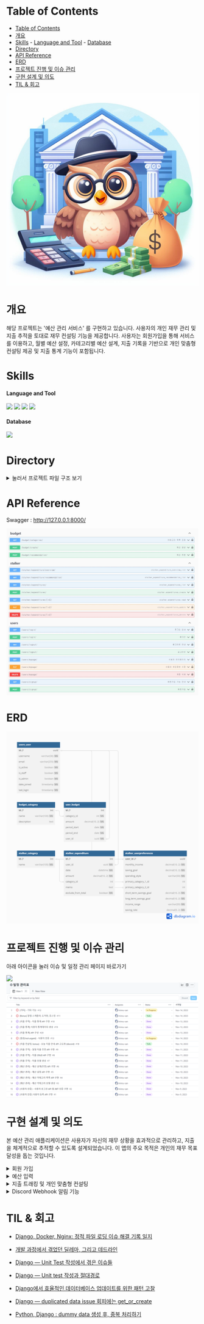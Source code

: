 # Table of Contents
- [Table of Contents](#table-of-contents)
- [개요](#개요)
- [Skills](#skills)
      - [Language and Tool](#language-and-tool)
      - [Database](#database)
- [Directory](#directory)
- [API Reference](#api-reference)
- [ERD](#erd)
- [프로젝트 진행 및 이슈 관리](#프로젝트-진행-및-이슈-관리)
- [구현 설계 및 의도](#구현-설계-및-의도)
- [TIL \& 회고](#til--회고)

![head-image](assets/images/head-image.jpg)


# 개요
해당 프로젝트는 '예산 관리 서비스' 를 구현하고 있습니다. 사용자의 개인 재무 관리 및 지출 추적을 토대로 재무 컨설팅 기능을 제공합니다. 사용자는 회원가입을 통해 서비스를 이용하고, 월별 예산 설정, 카테고리별 예산 설계, 지출 기록을 기반으로 개인 맞춤형 컨설팅 제공 및 지출 통계 기능이 포함됩니다.

# Skills
#### Language and Tool

<img src="https://img.shields.io/badge/django-092E20?style=for-the-badge&logo=django&logoColor=white">
<img src="https://img.shields.io/badge/python-3776AB?style=for-the-badge&logo=python&logoColor=white">
<img src="https://img.shields.io/badge/swagger-85EA2D?style=for-the-badge&logo=swagger&logoColor=white">
<img src="https://img.shields.io/badge/jwt-000000?style=for-the-badge&logo=jwt&logoColor=white">

#### Database

<img src="https://img.shields.io/badge/postgresql-4169E1?style=for-the-badge&logo=postgresql&logoColor=white">

# Directory
<details>
<summary>눌러서 프로젝트 파일 구조 보기</summary>
<pre>
budget-mgt-service
├─ .gitignore
├─ assets
│  └─ images
│     ├─ moneydb.png
│     ├─ moneydb_erd.png
│     └─ swagger.png
├─ budget
│  ├─ admin.py
│  ├─ apps.py
│  ├─ migrations
│  │  ├─ 0001_initial.py
│  │  ├─ 0002_alter_budgetcategory_name.py
│  │  └─ __init__.py
│  ├─ models.py
│  ├─ serializers.py
│  ├─ tests.py
│  ├─ urls.py
│  ├─ views.py
│  └─ __init__.py
├─ core
│  ├─ asgi.py
│  ├─ settings.py
│  ├─ urls.py
│  ├─ wsgi.py
│  └─ __init__.py
├─ dummy.py
├─ LICENSE
├─ manage.py
├─ README.md
├─ requirements.txt
├─ stalker
│  ├─ admin.py
│  ├─ apps.py
│  ├─ migrations
│  │  ├─ 0001_initial.py
│  │  ├─ 0002_userpreferences_income_range_and_more.py
│  │  └─ __init__.py
│  ├─ models.py
│  ├─ serializers.py
│  ├─ tests.py
│  ├─ urls.py
│  ├─ views.py
│  └─ __init__.py
├─ swagger.py
└─ users
   ├─ admin.py
   ├─ apps.py
   ├─ manager.py
   ├─ migrations
   │  ├─ 0001_initial.py
   │  └─ __init__.py
   ├─ models.py
   ├─ serializers.py
   ├─ tests.py
   ├─ urls.py
   ├─ views.py
   └─ __init__.py
</pre>
</details>

# API Reference
Swagger : http://127.0.0.1:8000/

![api](assets/images/swagger.png)

# ERD
![ERD](assets/images/moneydb_erd.png)


# 프로젝트 진행 및 이슈 관리
아래 아이콘을 눌러 이슈 및 일정 관리 페이지 바로가기

<a href="https://github.com/users/mireu-san/projects/5">
    <img src="https://img.shields.io/badge/github-000000?style=for-the-badge&logo=github&logoColor=white">
</a>
<a href="https://github.com/users/mireu-san/projects/5">
    <img src="assets/images/planner.png" alt="프로젝트 관리">
</a>

# 구현 설계 및 의도

본 예산 관리 애플리케이션은 사용자가 자신의 재무 상황을 효과적으로 관리하고, 지출을 체계적으로 추적할 수 있도록 설계되었습니다. 이 앱의 주요 목적은 개인의 재무 목표 달성을 돕는 것입니다.

<details>
<summary>회원 가입</summary>
<pre>
본 애플리케이션에서는 간단한 회원가입 절차를 통해 사용자가 서비스를 이용할 수 있습니다. 사용자는 `계정명`과 `패스워드`를 입력하여 가입하며, 이후 JWT를 통한 인증 방식을 통해 안전한 서비스 이용이 가능합니다.
</pre>
</details>

<details>
<summary>예산 입력</summary>
<pre>
사용자는 월별 총 예산을 설정할 수 있으며, 다양한 지출 카테고리(예: 식비, 교통비 등)에 대해 예산을 배분할 수 있습니다. 시스템은 사용자가 예산 설정에 어려움을 겪을 때, 카테고리별 예산을 자동으로 추천하는 기능을 제공합니다.
</pre>
</details>

<details>
<summary>지출 트래킹 및 개인 맞춤형 컨설팅</summary>
<pre>
사용자는 지출 내역을 기록하고 이를 카테고리별로 관리할 수 있습니다. 애플리케이션은 월별 또는 주별 예산 설정을 기준으로 하여 현재 소비 가능한 금액을 안내하고, 매일 발생한 지출을 카테고리별로 분석해 제공합니다.
</pre>
</details>

<details>
<summary>Discord Webhook 알림 기능</summary>
<pre>
사용자는 매일 아침 예산 관련 정보를 Discord를 통해 받아볼 수 있는 옵션을 선택할 수 있습니다. 이는 사용자가 재정 관리에 더욱 적극적으로 참여하도록 독려하는데 유용합니다.
</pre>
</details>


# TIL & 회고
- [Django, Docker, Nginx: 정적 파일 로딩 이슈 해결 기록 일지](https://medium.com/@bellwoan/django-docker-nginx-%EC%A0%95%EC%A0%81-%ED%8C%8C%EC%9D%BC-%EB%A1%9C%EB%94%A9-%EC%9D%B4%EC%8A%88-%ED%95%B4%EA%B2%B0-%EA%B8%B0%EB%A1%9D-%EC%9D%BC%EC%A7%80-7954987b33ba)

- [개발 과정에서 겪었던 딜레마, 그리고 데드라인](https://medium.com/@bellwoan/%EA%B0%9C%EB%B0%9C-%EA%B3%BC%EC%A0%95%EC%97%90%EC%84%9C-%EA%B2%AA%EC%97%88%EB%8D%98-%EB%94%9C%EB%A0%88%EB%A7%88-%EA%B7%B8%EB%A6%AC%EA%B3%A0-%EB%8D%B0%EB%93%9C%EB%9D%BC%EC%9D%B8-61f1108ea3c3)

- [Django — Unit Test 작성에서 겪은 이슈들](https://medium.com/@bellwoan/django-unit-test-%EC%9E%91%EC%84%B1%EC%97%90%EC%84%9C-%EA%B2%AA%EC%9D%80-%EC%9D%B4%EC%8A%88%EB%93%A4-ea4f7da18390)

- [Django — Unit test 작성과 절대경로](https://medium.com/@bellwoan/django-unit-test-%EC%9E%91%EC%84%B1%EA%B3%BC-%EC%A0%88%EB%8C%80%EA%B2%BD%EB%A1%9C-5c7f4d6dfea9)

- [Django에서 효율적인 데이터베이스 업데이트를 위한 패턴 고찰](https://medium.com/@bellwoan/django%EC%97%90%EC%84%9C-%ED%9A%A8%EC%9C%A8%EC%A0%81%EC%9D%B8-%EB%8D%B0%EC%9D%B4%ED%84%B0%EB%B2%A0%EC%9D%B4%EC%8A%A4-%EC%97%85%EB%8D%B0%EC%9D%B4%ED%8A%B8%EB%A5%BC-%EC%9C%84%ED%95%9C-%ED%8C%A8%ED%84%B4-%EA%B3%A0%EC%B0%B0-a3cdc2d22d8a)

- [Django — duplicated data issue 회피에는 get_or_create](https://medium.com/@bellwoan/django-duplicated-data-issue-%ED%9A%8C%ED%94%BC%EC%97%90%EB%8A%94-get-or-create-643a1c8d00c6)

- [Python, Django : dummy data 생성 후, 중복 처리하기](https://medium.com/@bellwoan/python-django-dummy-data-%EC%83%9D%EC%84%B1-%ED%9B%84-%EC%A4%91%EB%B3%B5-%EC%B2%98%EB%A6%AC%ED%95%98%EA%B8%B0-266a3b8fffba)